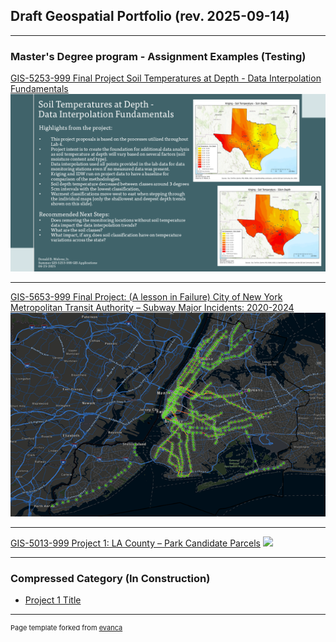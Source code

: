 ## Draft Geospatial Portfolio (rev. 2025-09-14)

---

### Master's Degree program - Assignment Examples (Testing) 

[GIS-5253-999 Final Project Soil Temperatures at Depth -
Data Interpolation Fundamentals](/soil_temp.html)
<img src="images/MeloneD_Final_Presentation_Slide.png?raw=true"/>

---

[GIS-5653-999 Final Project: (A lesson in Failure)
City of New York Metropolitan Transit Authority –
Subway Major Incidents: 2020-2024](/city_of_ny_mta.html)
<img src="images/Picture1.png?raw=true"/>

---
[GIS-5013-999 Project 1: 
LA County – Park Candidate Parcels](/project1a.html)
<img src="images/Layout.jpg?raw=true"/>

---

### Compressed Category (In Construction)

- [Project 1 Title](http://example.com/)

---
<p style="font-size:11px">Page template forked from <a href="https://github.com/evanca/quick-portfolio">evanca</a></p>
<!-- Remove above link if you don't want to attibute -->
